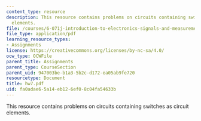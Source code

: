 ```yaml
---
content_type: resource
description: This resource contains problems on circuits containing switches as circuit
  elements.
file: /courses/6-071j-introduction-to-electronics-signals-and-measurement-spring-2006/fa0adae65a14eb126ef08c04fa54633b_hw7.pdf
file_type: application/pdf
learning_resource_types:
- Assignments
license: https://creativecommons.org/licenses/by-nc-sa/4.0/
ocw_type: OCWFile
parent_title: Assignments
parent_type: CourseSection
parent_uid: 947003be-b1a3-5b2c-d172-ea05ab9fe720
resourcetype: Document
title: hw7.pdf
uid: fa0adae6-5a14-eb12-6ef0-8c04fa54633b
---
```

This resource contains problems on circuits containing switches as circuit elements.
